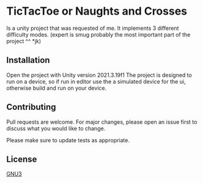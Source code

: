 # TicTacToe or Naughts and Crosses

Is a unity project that was requested of me.
It implements 3 different difficulty modes. (expert is smug probably the most important part of the project ^^ *jk) 

## Installation

Open the project with Unity version 2021.3.19f1
The project is designed to run on a device, so if run in editor use the a simulated device for the ui, otherwise build and run on your device.


## Contributing

Pull requests are welcome. For major changes, please open an issue first
to discuss what you would like to change.

Please make sure to update tests as appropriate.

## License

[GNU3](LICENSE)